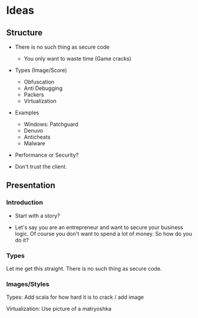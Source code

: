 # Ideas

## Structure

- There is no such thing as secure code 
  - You only want to waste time (Game cracks)

- Types (Image/Score)
  - Obfuscation
  - Anti Debugging
  - Packers 
  - Virtualization

- Examples
  - Windows: Patchguard
  - Denuvo
  - Anticheats
  - Malware

- Performance or Security?
  
- Don't trust the client.


## Presentation


### Introduction

- Start with a story?

- Let's say you are an entrepreneur and want to secure your business logic. Of course you don't want to spend a lot of money. So how do you do it?

### Types

Let me get this straight. There is no such thing as secure code.

### Images/Styles

Types: Add scala for how hard it is to crack / add image


Virtualization: Use picture of a matryoshka


